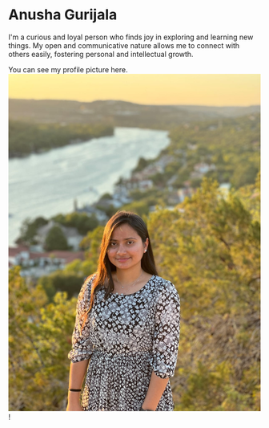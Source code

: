 # Anusha Gurijala

I'm a curious and loyal person who finds joy in exploring and learning new things. My open and communicative nature allows me to connect with others easily, fostering personal and intellectual growth.

You can see my profile picture here. [![Anusha Gurijala](myImage.jpg)](MyStats.md)!
